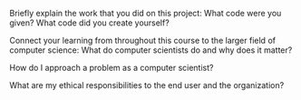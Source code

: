 Briefly explain the work that you did on this project: What code were you given? What code did you create yourself?


Connect your learning from throughout this course to the larger field of computer science:
What do computer scientists do and why does it matter?


How do I approach a problem as a computer scientist?


What are my ethical responsibilities to the end user and the organization?
